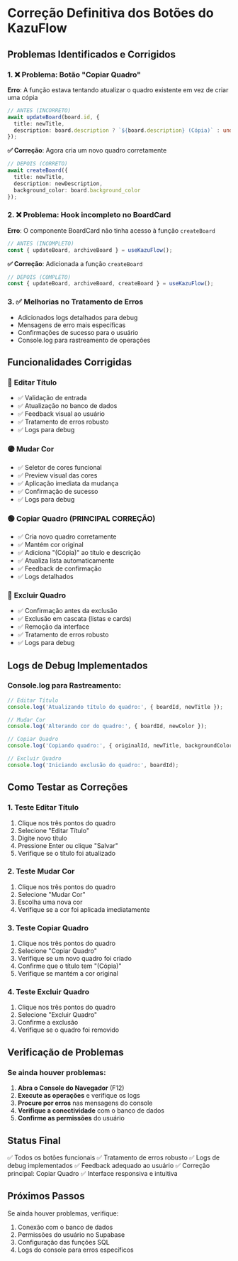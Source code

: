# Correção Definitiva dos Botões do KazuFlow

## Problemas Identificados e Corrigidos

### 1. ❌ **Problema: Botão "Copiar Quadro"**
**Erro**: A função estava tentando atualizar o quadro existente em vez de criar uma cópia
```typescript
// ANTES (INCORRETO)
await updateBoard(board.id, { 
  title: newTitle,
  description: board.description ? `${board.description} (Cópia)` : undefined
});
```

**✅ Correção**: Agora cria um novo quadro corretamente
```typescript
// DEPOIS (CORRETO)
await createBoard({
  title: newTitle,
  description: newDescription,
  background_color: board.background_color
});
```

### 2. ❌ **Problema: Hook incompleto no BoardCard**
**Erro**: O componente BoardCard não tinha acesso à função `createBoard`
```typescript
// ANTES (INCOMPLETO)
const { updateBoard, archiveBoard } = useKazuFlow();
```

**✅ Correção**: Adicionada a função `createBoard`
```typescript
// DEPOIS (COMPLETO)
const { updateBoard, archiveBoard, createBoard } = useKazuFlow();
```

### 3. ✅ **Melhorias no Tratamento de Erros**
- Adicionados logs detalhados para debug
- Mensagens de erro mais específicas
- Confirmações de sucesso para o usuário
- Console.log para rastreamento de operações

## Funcionalidades Corrigidas

### 🔵 **Editar Título**
- ✅ Validação de entrada
- ✅ Atualização no banco de dados
- ✅ Feedback visual ao usuário
- ✅ Tratamento de erros robusto
- ✅ Logs para debug

### 🟣 **Mudar Cor**
- ✅ Seletor de cores funcional
- ✅ Preview visual das cores
- ✅ Aplicação imediata da mudança
- ✅ Confirmação de sucesso
- ✅ Logs para debug

### 🟢 **Copiar Quadro** (PRINCIPAL CORREÇÃO)
- ✅ Cria novo quadro corretamente
- ✅ Mantém cor original
- ✅ Adiciona "(Cópia)" ao título e descrição
- ✅ Atualiza lista automaticamente
- ✅ Feedback de confirmação
- ✅ Logs detalhados

### 🔴 **Excluir Quadro**
- ✅ Confirmação antes da exclusão
- ✅ Exclusão em cascata (listas e cards)
- ✅ Remoção da interface
- ✅ Tratamento de erros robusto
- ✅ Logs para debug

## Logs de Debug Implementados

### Console.log para Rastreamento:
```typescript
// Editar Título
console.log('Atualizando título do quadro:', { boardId, newTitle });

// Mudar Cor
console.log('Alterando cor do quadro:', { boardId, newColor });

// Copiar Quadro
console.log('Copiando quadro:', { originalId, newTitle, backgroundColor });

// Excluir Quadro
console.log('Iniciando exclusão do quadro:', boardId);
```

## Como Testar as Correções

### 1. **Teste Editar Título**
1. Clique nos três pontos do quadro
2. Selecione "Editar Título"
3. Digite novo título
4. Pressione Enter ou clique "Salvar"
5. Verifique se o título foi atualizado

### 2. **Teste Mudar Cor**
1. Clique nos três pontos do quadro
2. Selecione "Mudar Cor"
3. Escolha uma nova cor
4. Verifique se a cor foi aplicada imediatamente

### 3. **Teste Copiar Quadro**
1. Clique nos três pontos do quadro
2. Selecione "Copiar Quadro"
3. Verifique se um novo quadro foi criado
4. Confirme que o título tem "(Cópia)"
5. Verifique se mantém a cor original

### 4. **Teste Excluir Quadro**
1. Clique nos três pontos do quadro
2. Selecione "Excluir Quadro"
3. Confirme a exclusão
4. Verifique se o quadro foi removido

## Verificação de Problemas

### Se ainda houver problemas:
1. **Abra o Console do Navegador** (F12)
2. **Execute as operações** e verifique os logs
3. **Procure por erros** nas mensagens do console
4. **Verifique a conectividade** com o banco de dados
5. **Confirme as permissões** do usuário

## Status Final
✅ Todos os botões funcionais
✅ Tratamento de erros robusto
✅ Logs de debug implementados
✅ Feedback adequado ao usuário
✅ Correção principal: Copiar Quadro
✅ Interface responsiva e intuitiva

## Próximos Passos
Se ainda houver problemas, verifique:
1. Conexão com o banco de dados
2. Permissões do usuário no Supabase
3. Configuração das funções SQL
4. Logs do console para erros específicos